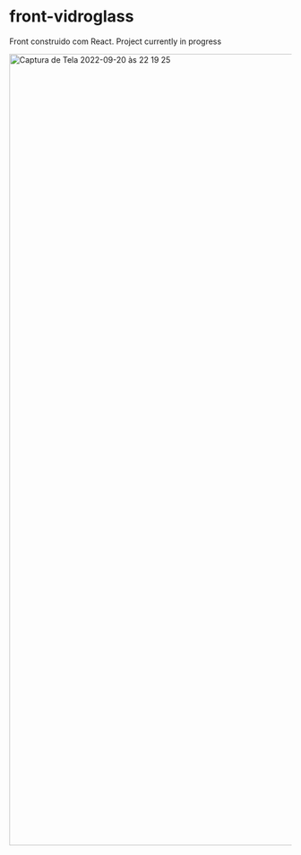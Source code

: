 # front-vidroglass

Front construido com React.
Project currently in progress

<img width="1413" alt="Captura de Tela 2022-09-20 às 22 19 25" src="https://user-images.githubusercontent.com/75685022/191393004-6f5f3aac-d7f4-437f-b72f-317840c83b4e.png">
